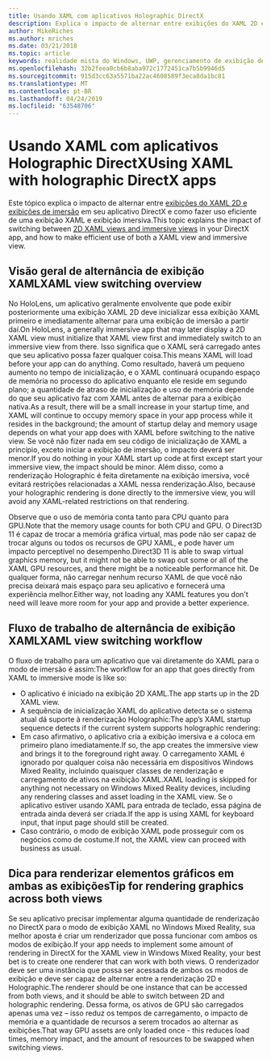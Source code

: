 ```yaml
---
title: Usando XAML com aplicativos Holographic DirectX
description: Explica o impacto de alternar entre exibições do XAML 2D e exibições de imersão em seu aplicativo DirectX e como fazer uso eficiente de uma exibição XAML e de imersão.
author: MikeRiches
ms.author: mriches
ms.date: 03/21/2018
ms.topic: article
keywords: realidade mista do Windows, UWP, gerenciamento de exibição de aplicativo, XAML, teclado, passo a passos, DirectX
ms.openlocfilehash: 32b2feea0cb6b8aba972c1772451ca7b5b9946d5
ms.sourcegitcommit: 915d3cc63a5571ba22ac4608589f3eca8da1bc81
ms.translationtype: MT
ms.contentlocale: pt-BR
ms.lasthandoff: 04/24/2019
ms.locfileid: "63548706"
---
```

# <a name="using-xaml-with-holographic-directx-apps"></a><span data-ttu-id="fffb7-104">Usando XAML com aplicativos Holographic DirectX</span><span class="sxs-lookup"><span data-stu-id="fffb7-104">Using XAML with holographic DirectX apps</span></span>

<span data-ttu-id="fffb7-105">Este tópico explica o impacto de alternar entre [exibições do XAML 2D e exibições de imersão](app-views.md) em seu aplicativo DirectX e como fazer uso eficiente de uma exibição XAML e exibição imersiva.</span><span class="sxs-lookup"><span data-stu-id="fffb7-105">This topic explains the impact of switching between [2D XAML views and immersive views](app-views.md) in your DirectX app, and how to make efficient use of both a XAML view and immersive view.</span></span>

## <a name="xaml-view-switching-overview"></a><span data-ttu-id="fffb7-106">Visão geral de alternância de exibição XAML</span><span class="sxs-lookup"><span data-stu-id="fffb7-106">XAML view switching overview</span></span>

<span data-ttu-id="fffb7-107">No HoloLens, um aplicativo geralmente envolvente que pode exibir posteriormente uma exibição XAML 2D deve inicializar essa exibição XAML primeiro e imediatamente alternar para uma exibição de imersão a partir daí.</span><span class="sxs-lookup"><span data-stu-id="fffb7-107">On HoloLens, a generally immersive app that may later display a 2D XAML view must initialize that XAML view first and immediately switch to an immersive view from there.</span></span> <span data-ttu-id="fffb7-108">Isso significa que o XAML será carregado antes que seu aplicativo possa fazer qualquer coisa.</span><span class="sxs-lookup"><span data-stu-id="fffb7-108">This means XAML will load before your app can do anything.</span></span> <span data-ttu-id="fffb7-109">Como resultado, haverá um pequeno aumento no tempo de inicialização, e o XAML continuará ocupando espaço de memória no processo do aplicativo enquanto ele reside em segundo plano; a quantidade de atraso de inicialização e uso de memória depende do que seu aplicativo faz com XAML antes de alternar para a exibição nativa.</span><span class="sxs-lookup"><span data-stu-id="fffb7-109">As a result, there will be a small increase in your startup time, and XAML will continue to occupy memory space in your app process while it resides in the background; the amount of startup delay and memory usage depends on what your app does with XAML before switching to the native view.</span></span> <span data-ttu-id="fffb7-110">Se você não fizer nada em seu código de inicialização de XAML a princípio, exceto iniciar a exibição de imersão, o impacto deverá ser menor.</span><span class="sxs-lookup"><span data-stu-id="fffb7-110">If you do nothing in your XAML start up code at first except start your immersive view, the impact should be minor.</span></span> <span data-ttu-id="fffb7-111">Além disso, como a renderização Holographic é feita diretamente na exibição imersiva, você evitará restrições relacionadas a XAML nessa renderização.</span><span class="sxs-lookup"><span data-stu-id="fffb7-111">Also, because your holographic rendering is done directly to the immersive view, you will avoid any XAML-related restrictions on that rendering.</span></span>

<span data-ttu-id="fffb7-112">Observe que o uso de memória conta tanto para CPU quanto para GPU.</span><span class="sxs-lookup"><span data-stu-id="fffb7-112">Note that the memory usage counts for both CPU and GPU.</span></span> <span data-ttu-id="fffb7-113">O Direct3D 11 é capaz de trocar a memória gráfica virtual, mas pode não ser capaz de trocar alguns ou todos os recursos de GPU XAML, e pode haver um impacto perceptível no desempenho.</span><span class="sxs-lookup"><span data-stu-id="fffb7-113">Direct3D 11 is able to swap virtual graphics memory, but it might not be able to swap out some or all of the XAML GPU resources, and there might be a noticeable performance hit.</span></span> <span data-ttu-id="fffb7-114">De qualquer forma, não carregar nenhum recurso XAML de que você não precisa deixará mais espaço para seu aplicativo e fornecerá uma experiência melhor.</span><span class="sxs-lookup"><span data-stu-id="fffb7-114">Either way, not loading any XAML features you don't need will leave more room for your app and provide a better experience.</span></span>

## <a name="xaml-view-switching-workflow"></a><span data-ttu-id="fffb7-115">Fluxo de trabalho de alternância de exibição XAML</span><span class="sxs-lookup"><span data-stu-id="fffb7-115">XAML view switching workflow</span></span>

<span data-ttu-id="fffb7-116">O fluxo de trabalho para um aplicativo que vai diretamente do XAML para o modo de imersão é assim:</span><span class="sxs-lookup"><span data-stu-id="fffb7-116">The workflow for an app that goes directly from XAML to immersive mode is like so:</span></span>
* <span data-ttu-id="fffb7-117">O aplicativo é iniciado na exibição 2D XAML.</span><span class="sxs-lookup"><span data-stu-id="fffb7-117">The app starts up in the 2D XAML view.</span></span>
* <span data-ttu-id="fffb7-118">A sequência de inicialização XAML do aplicativo detecta se o sistema atual dá suporte à renderização Holographic:</span><span class="sxs-lookup"><span data-stu-id="fffb7-118">The app’s XAML startup sequence detects if the current system supports holographic rendering:</span></span>
* <span data-ttu-id="fffb7-119">Em caso afirmativo, o aplicativo cria a exibição imersiva e a coloca em primeiro plano imediatamente.</span><span class="sxs-lookup"><span data-stu-id="fffb7-119">If so, the app creates the immersive view and brings it to the foreground right away.</span></span> <span data-ttu-id="fffb7-120">O carregamento XAML é ignorado por qualquer coisa não necessária em dispositivos Windows Mixed Reality, incluindo quaisquer classes de renderização e carregamento de ativos na exibição XAML.</span><span class="sxs-lookup"><span data-stu-id="fffb7-120">XAML loading is skipped for anything not necessary on Windows Mixed Reality devices, including any rendering classes and asset loading in the XAML view.</span></span> <span data-ttu-id="fffb7-121">Se o aplicativo estiver usando XAML para entrada de teclado, essa página de entrada ainda deverá ser criada.</span><span class="sxs-lookup"><span data-stu-id="fffb7-121">If the app is using XAML for keyboard input, that input page should still be created.</span></span>
* <span data-ttu-id="fffb7-122">Caso contrário, o modo de exibição XAML pode prosseguir com os negócios como de costume.</span><span class="sxs-lookup"><span data-stu-id="fffb7-122">If not, the XAML view can proceed with business as usual.</span></span>

## <a name="tip-for-rendering-graphics-across-both-views"></a><span data-ttu-id="fffb7-123">Dica para renderizar elementos gráficos em ambas as exibições</span><span class="sxs-lookup"><span data-stu-id="fffb7-123">Tip for rendering graphics across both views</span></span>

<span data-ttu-id="fffb7-124">Se seu aplicativo precisar implementar alguma quantidade de renderização no DirectX para o modo de exibição XAML no Windows Mixed Reality, sua melhor aposta é criar um renderizador que possa funcionar com ambos os modos de exibição.</span><span class="sxs-lookup"><span data-stu-id="fffb7-124">If your app needs to implement some amount of rendering in DirectX for the XAML view in Windows Mixed Reality, your best bet is to create one renderer that can work with both views.</span></span> <span data-ttu-id="fffb7-125">O renderizador deve ser uma instância que possa ser acessada de ambos os modos de exibição e deve ser capaz de alternar entre a renderização 2D e Holographic.</span><span class="sxs-lookup"><span data-stu-id="fffb7-125">The renderer should be one instance that can be accessed from both views, and it should be able to switch between 2D and holographic rendering.</span></span> <span data-ttu-id="fffb7-126">Dessa forma, os ativos de GPU são carregados apenas uma vez – isso reduz os tempos de carregamento, o impacto de memória e a quantidade de recursos a serem trocados ao alternar as exibições.</span><span class="sxs-lookup"><span data-stu-id="fffb7-126">That way GPU assets are only loaded once - this reduces load times, memory impact, and the amount of resources to be swapped when switching views.</span></span>
